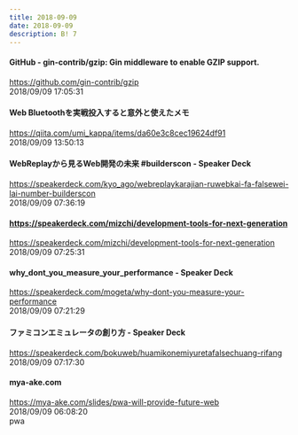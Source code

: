 ```yaml
---
title: 2018-09-09
date: 2018-09-09
description: B! 7
---
```


#### GitHub - gin-contrib/gzip: Gin middleware to enable GZIP support.
https://github.com/gin-contrib/gzip<br>
2018/09/09 17:05:31<br>


#### Web Bluetoothを実戦投入すると意外と使えたメモ
https://qiita.com/umi_kappa/items/da60e3c8cec19624df91<br>
2018/09/09 13:50:13<br>


#### WebReplayから見るWeb開発の未来 #builderscon - Speaker Deck
https://speakerdeck.com/kyo_ago/webreplaykarajian-ruwebkai-fa-falsewei-lai-number-builderscon<br>
2018/09/09 07:36:19<br>


#### https://speakerdeck.com/mizchi/development-tools-for-next-generation
https://speakerdeck.com/mizchi/development-tools-for-next-generation<br>
2018/09/09 07:25:31<br>


#### why_dont_you_measure_your_performance - Speaker Deck
https://speakerdeck.com/mogeta/why-dont-you-measure-your-performance<br>
2018/09/09 07:21:29<br>


#### ファミコンエミュレータの創り方 - Speaker Deck
https://speakerdeck.com/bokuweb/huamikonemiyuretafalsechuang-rifang<br>
2018/09/09 07:17:30<br>


#### mya-ake.com
https://mya-ake.com/slides/pwa-will-provide-future-web<br>
2018/09/09 06:08:20<br>
pwa


